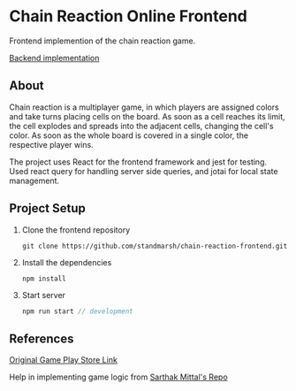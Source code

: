 # Chain Reaction Online Frontend

Frontend implemention of the chain reaction game. 

[Backend implementation](https://github.com/standmarsh/chain-reaction-backend)

## About
Chain reaction is a multiplayer game, in which players are assigned colors and take turns placing cells on the board. As soon as a cell reaches its limit, the cell explodes and spreads into the adjacent cells, changing the cell's color. As soon as the whole board is covered in a single color, the respective player wins.

The project uses React for the frontend framework and jest for testing. Used react query for handling server side queries, and jotai for local state management.

## Project Setup 
1. Clone the frontend repository

   ```
   git clone https://github.com/standmarsh/chain-reaction-frontend.git
   ```

2. Install the dependencies

   ```
   npm install
   ```

3. Start server

   ```javascript
   npm run start // development
   ```

## References

[Original Game Play Store Link](https://play.google.com/store/apps/details?id=com.BuddyMattEnt.ChainReaction&hl=en_IN&gl=US)

Help in implementing game logic from [Sarthak Mittal's Repo](https://github.com/Sarthak-Mittal/chain-reaction)


